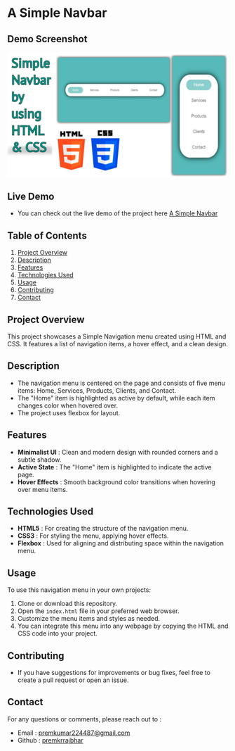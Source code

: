 # A Simple Navbar 

## Demo Screenshot

![Screenshot of Project](assets/screenshot.jpg)

## Live Demo

* You can check out the live demo of the project here [A Simple Navbar]()

## Table of Contents
1. [Project Overview](#project-overview)
2. [Description](#description)
3. [Features](#features)
4. [Technologies Used](#technologies-used)
5. [Usage](#usage)
6. [Contributing](#contributing)
7. [Contact](#contact)

## Project Overview

This project showcases a Simple Navigation menu created using HTML and CSS. It features a list of navigation items, a hover effect, and a clean design.

## Description 

* The navigation menu is centered on the page and consists of five menu items: Home, Services, Products, Clients, and Contact.
* The "Home" item is highlighted as active by default, while each item changes color when hovered over. 
* The project uses flexbox for layout.

## Features 

* **Minimalist UI** : Clean and modern design with rounded corners and a subtle shadow.
* **Active State** : The "Home" item is highlighted to indicate the active page.
* **Hover Effects** : Smooth background color transitions when hovering over menu items.

## Technologies Used

* **HTML5** : For creating the structure of the navigation menu.
* **CSS3** : For styling the menu, applying hover effects.
* **Flexbox** : Used for aligning and distributing space within the navigation menu.

## Usage

To use this navigation menu in your own projects:

1. Clone or download this repository.
2. Open the `index.html` file in your preferred web browser.
3. Customize the menu items and styles as needed.
4. You can integrate this menu into any webpage by copying the HTML and CSS code into your project.

## Contributing

- If you have suggestions for improvements or bug fixes, feel free to create a pull request or open an issue.

## Contact

For any questions or comments, please reach out to :
- Email : [premkumar224487@gmail.com](mailto:premkumar224487@gmail.com)
- Github : [premkrrajbhar](https://github.com/premkrrajbhar)

